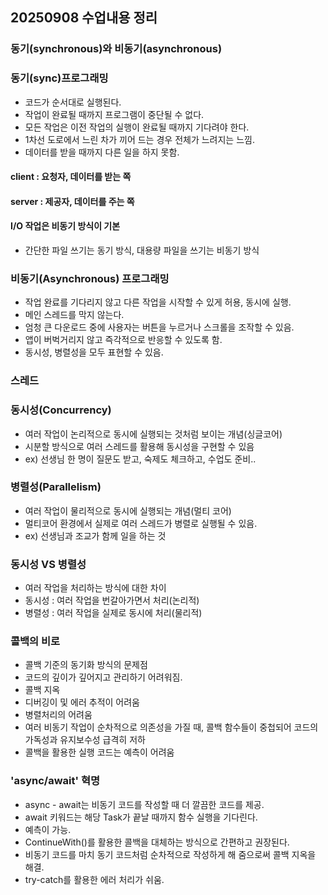 ## 20250908 수업내용 정리

### 동기(synchronous)와 비동기(asynchronous)
### 동기(sync)프로그래밍

- 코드가 순서대로 실행된다.
- 작업이 완료될 때까지 프로그램이 중단될 수 없다.
- 모든 작업은 이전 작업의 실행이 완료될 때까지 기다려야 한다.
- 1차선 도로에서 느린 차가 끼어 드는 경우 전체가 느려지는 느낌.
- 데이터를 받을 때까지 다른 일을 하지 못함.

#### client : 요청자, 데이터를 받는 쪽
#### server : 제공자, 데이터를 주는 쪽

#### I/O 작업은 비동기 방식이 기본

- 간단한 파일 쓰기는 동기 방식, 대용량 파일을 쓰기는 비동기 방식

### 비동기(Asynchronous) 프로그래밍

- 작업 완료를 기다리지 않고 다른 작업을 시작할 수 있게 허용, 동시에 실행.
- 메인 스레드를 막지 않는다.
- 엄청 큰 다운로드 중에 사용자는 버튼을 누르거나 스크롤을 조작할 수 있음.
- 앱이 버벅거리지 않고 즉각적으로 반응할 수 있도록 함.
- 동시성, 병렬성을 모두 표현할 수 있음.

### 스레드

### 동시성(Concurrency)

- 여러 작업이 논리적으로 동시에 실행되는 것처럼 보이는 개념(싱글코어)
- 시분할 방식으로 여러 스레드를 활용해 동시성을 구현할 수 있음
- ex) 선생님 한 명이 질문도 받고, 숙제도 체크하고, 수업도 준비..

### 병렬성(Parallelism)

- 여러 작업이 물리적으로 동시에 실행되는 개념(멀티 코어)
- 멀티코어 환경에서 실제로 여러 스레드가 병렬로 실행될 수 있음.
- ex) 선생님과 조교가 함께 일을 하는 것

### 동시성 VS 병렬성

- 여러 작업을 처리하는 방식에 대한 차이
- 동시성 : 여러 작업을  번갈아가면서 처리(논리적)
- 병렬성 : 여러 작업을 실제로 동시에 처리(물리적)

### 콜백의 비로

- 콜백 기준의 동기화 방식의 문제점
- 코드의 깊이가 깊어지고 관리하기 어려워짐.
- 콜백 지옥
- 디버깅이 및 에러 추적이 어려움
- 병렬처리의 어려움
- 여러 비동기 작업이 순차적으로 의존성을 가질 때, 콜백 함수들이 중첩되어 코드의 가독성과 유지보수성 급격히 저하
- 콜백을 활용한 실행 코드는 예측이 어려움

### 'async/await' 혁명

- async - await는 비동기 코드를 작성할 때 더 깔끔한 코드를 제공.
- await 키워드는 해당 Task가 끝날 때까지 함수 실행을 기다린다.
- 예측이 가능.
- ContinueWith()를 활용한 콜백을 대체하는 방식으로 간편하고 권장된다.
- 비동기 코드를 마치 동기 코드처럼 순차적으로 작성하게 해 줌으로써 콜백 지옥을 해결.
- try-catch를 활용한 에러 처리가 쉬움.

